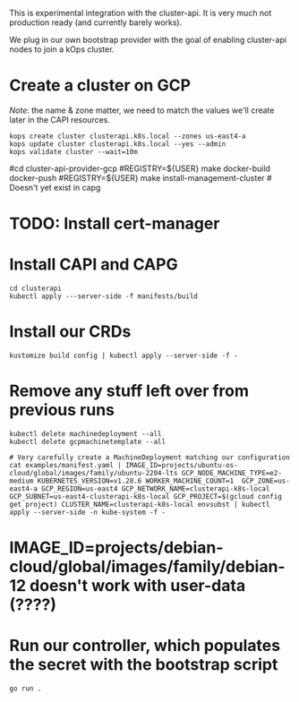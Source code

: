 This is experimental integration with the cluster-api.  It is very much not production ready (and currently barely works).

We plug in our own bootstrap provider with the goal of enabling cluster-api nodes to join a kOps cluster.

# Create a cluster on GCP

*Note*: the name & zone matter, we need to match the values we'll create later in the CAPI resources.

```
kops create cluster clusterapi.k8s.local --zones us-east4-a
kops update cluster clusterapi.k8s.local --yes --admin
kops validate cluster --wait=10m
```

#cd cluster-api-provider-gcp
#REGISTRY=${USER} make docker-build docker-push
#REGISTRY=${USER} make install-management-cluster # Doesn't yet exist in capg



# TODO: Install cert-manager

# Install CAPI and CAPG
```
cd clusterapi
kubectl apply ---server-side -f manifests/build
```

# Install our CRDs
```
kustomize build config | kubectl apply --server-side -f -
```

# Remove any stuff left over from previous runs
```
kubectl delete machinedeployment --all
kubectl delete gcpmachinetemplate --all
```

```
# Very carefully create a MachineDeployment matching our configuration
cat examples/manifest.yaml | IMAGE_ID=projects/ubuntu-os-cloud/global/images/family/ubuntu-2204-lts GCP_NODE_MACHINE_TYPE=e2-medium KUBERNETES_VERSION=v1.28.6 WORKER_MACHINE_COUNT=1  GCP_ZONE=us-east4-a GCP_REGION=us-east4 GCP_NETWORK_NAME=clusterapi-k8s-local GCP_SUBNET=us-east4-clusterapi-k8s-local GCP_PROJECT=$(gcloud config get project) CLUSTER_NAME=clusterapi-k8s-local envsubst | kubectl apply --server-side -n kube-system -f -
```

# IMAGE_ID=projects/debian-cloud/global/images/family/debian-12 doesn't work with user-data (????)

# Run our controller, which populates the secret with the bootstrap script
```
go run .
```
